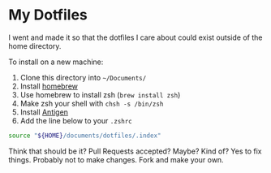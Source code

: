 # My Dotfiles

I went and made it so that the dotfiles I care about could exist outside of the home directory.

To install on a new machine:

1. Clone this directory into `~/Documents/`
1. Install [homebrew](https://brew.sh/)
1. Use homebrew to install zsh (`brew install zsh`)
1. Make zsh your shell with `chsh -s /bin/zsh`
1. Install [Antigen](https://github.com/zsh-users/antigen)
1. Add the line below to your `.zshrc`

```sh
source "${HOME}/documents/dotfiles/.index"
```

Think that should be it? Pull Requests accepted? Maybe? Kind of? Yes to fix things. Probably not to make changes. Fork and make your own.

